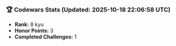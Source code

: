 ### 🏆 Codewars Stats (Updated: 2025-10-18 22:06:58 UTC)

- **Rank:** 8 kyu
- **Honor Points:** 3
- **Completed Challenges:** 1
